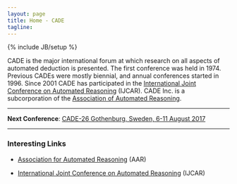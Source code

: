 ```yaml
---
layout: page
title: Home - CADE
tagline: 
---
```

{% include JB/setup %}

CADE is the major international forum at which research on all aspects of automated deduction is presented. The first conference was held in 1974. Previous CADEs were mostly biennial, and annual conferences started in 1996. Since 2001 CADE has participated in the [International Joint Conference on Automated Reasoning](https://mystelven.github.io/IJCAR-website/) (IJCAR). CADE Inc. is a subcorporation of the [Association of Automated Reasoning](https://mystelven.github.io/Association-Automated-Reasoning/).

-----

<div class="alert alert-info" role="alert">
	<strong>Next Conference</strong>: 
	<a href="http://cade-26.info">CADE-26 Gothenburg, Sweden, 6-11 August 2017</a>
</div>

-----

### Interesting Links

 - [Association for Automated Reasoning](https://mystelven.github.io/Association-Automated-Reasoning/) (AAR)

 - [International Joint Conference on Automated Reasoning](https://mystelven.github.io/IJCAR-website/) (IJCAR)
